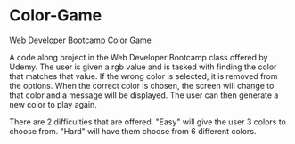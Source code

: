 # Color-Game
Web Developer Bootcamp Color Game

A code along project in the Web Developer Bootcamp class offered by Udemy. The user is given a rgb value and is tasked with
finding the color that matches that value. If the wrong color is selected, it is removed from the options. When the correct
color is chosen, the screen will change to that color and a message will be displayed. The user can then generate a new
color to play again.

There are 2 difficulties that are offered. "Easy" will give the user 3 colors to choose from. "Hard" will have them choose
from 6 different colors.
